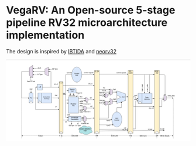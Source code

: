 # VegaRV: An Open-source 5-stage pipeline RV32 microarchitecture implementation 
The design is inspired by [IBTIDA](https://pdfs.semanticscholar.org/724e/aba25416be73be3ebeff66078df4bf36ebc4.pdf) and [neorv32](https://github.com/stnolting/neorv32)

![](https://github.com/Kalache-abdesattar/VegaRV/blob/main/ibtida.PNG)
